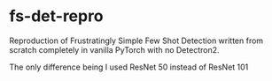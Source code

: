 # fs-det-repro
Reproduction of Frustratingly Simple Few Shot Detection written from scratch completely in vanilla PyTorch with no Detectron2. 

The only difference being I used ResNet 50 instead of ResNet 101
